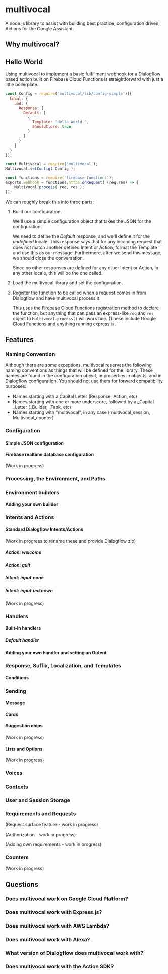 # multivocal
A node.js library to assist with building best practice, configuration driven, Actions for the Google Assistant.

## Why multivocal?

## Hello World

Using multivocal to implement a basic fulfillment webhook for a Dialogflow
based action built on Firebase Cloud Functions is straightforward with just
a little boilerplate.

```javascript
const Config = require('multivocal/lib/config-simple')({
  Local: {
    und: {
      Response: {
        Default: [
          {
            Template: "Hello World.",
            ShouldClose: true
          }
        ]
      }
    }
  }
});

const Multivocal = require('multivocal');
Multivocal.setConfig( Config );

const functions = require('firebase-functions');
exports.webhook = functions.https.onRequest( (req,res) => {
    Multivocal.process( req, res );
});
```

We can roughly break this into three parts:

1. Build our configuration.  
   
   We'll use a simple configuration object that takes the JSON for the configuration.
   
   We need to define the _Default_ response, and we'll define it for the _undefined_
   locale. This response says that for any incoming request that does not match
   another defined Intent or Action, format the Template and use this as our message.
   Furthermore, after we send this message, we should close the conversation.
   
   Since no other responses are defined for any other Intent or Action, in any
   other locale, this will be the one called.
   
2. Load the multivocal library and set the configuration.

3. Register the function to be called when a request comes in from Dialogflow
   and have multivocal process it.  
   
   This uses the Firebase Cloud Functions registration method to declare the
   function, but anything that can pass an express-like `req` and `res` object
   to `Multivocal.process()` will work fine. (These include Google Cloud
   Functions and anything running express.js.

## Features

### Naming Convention

Although there are some exceptions, multivocal reserves the following naming
conventions as things that will be defined for the library. These names are
found in the configuration object, in properties in objects, and in Dialogflow
configuration. You should not use them for forward compatibility purposes:

* Names starting with a Capital Letter 
  (Response, Action, etc)
* Names starting with one or more underscore, followed by a _Capital _Letter
  (_Builder, _Task, etc)
* Names starting with "multivocal", in any case
  (multivocal_session, Multivocal_counter)

### Configuration

#### Simple JSON configuration

#### Firebase realtime database configuration

(Work in progress)

### Processing, the Environment, and Paths

### Environment builders

#### Adding your own builder

### Intents and Actions

#### Standard Dialogflow Intents/Actions

(Work in progress to rename these and provide Dialogflow zip)

##### Action: welcome

##### Action: quit

##### Intent: input.none

##### Intent: input.unknown

(Work in progress)

### Handlers

#### Built-in handlers

##### Default handler

#### Adding your own handler and setting an Outent

### Response, Suffix, Localization, and Templates

#### Conditions

### Sending

#### Message

#### Cards

#### Suggestion chips

(Work in progress)

#### Lists and Options

(Work in progress)

### Voices

### Contexts

### User and Session Storage

### Requirements and Requests

(Request surface feature - work in progress)

(Authorization - work in progress)

(Adding own requirements - work in progress)

### Counters

(Work in progress)

## Questions

### Does multivocal work on Google Cloud Platform?

### Does multivocal work with Express.js?

### Does multivocal work with AWS Lambda?
 
### Does multivocal work with Alexa?

### What version of Dialogflow does multivocal work with?

### Does multivocal work with the Action SDK?